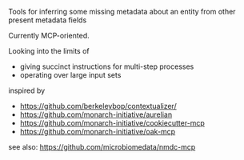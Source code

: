  Tools for inferring some missing metadata about an entity from other present metadata fields

Currently MCP-oriented. 

Looking into the limits of
- giving succinct instructions for multi-step processes
- operating over large input sets

inspired by 
- https://github.com/berkeleybop/contextualizer/
- https://github.com/monarch-initiative/aurelian
- https://github.com/monarch-initiative/cookiecutter-mcp
- https://github.com/monarch-initiative/oak-mcp

see also: https://github.com/microbiomedata/nmdc-mcp
